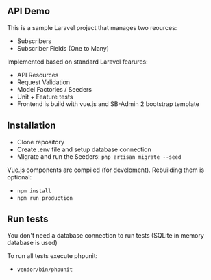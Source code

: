 ## API Demo

This is a sample Laravel project that manages two reources:
- Subscribers
- Subscriber Fields (One to Many)

Implemented based on standard Laravel fearures:
- API Resources
- Request Validation
- Model Factories / Seeders
- Unit + Feature tests
- Frontend is build with vue.js and SB-Admin 2 bootstrap template

## Installation

- Clone repository
- Create .env file and setup database connection
- Migrate and run the Seeders: `php artisan migrate --seed`

Vue.js components are compiled (for develoment). Rebuilding them is optional:

- `npm install`
- `npm run production`

## Run tests

You don't need a database connection to run tests (SQLite in memory database is used)

To run all tests execute phpunit:

- `vendor/bin/phpunit`
